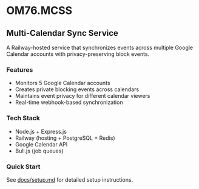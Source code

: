 # OM76.MCSS
## Multi-Calendar Sync Service

A Railway-hosted service that synchronizes events across multiple Google Calendar accounts with privacy-preserving block events.

### Features
- Monitors 5 Google Calendar accounts
- Creates private blocking events across calendars
- Maintains event privacy for different calendar viewers
- Real-time webhook-based synchronization

### Tech Stack
- Node.js + Express.js
- Railway (hosting + PostgreSQL + Redis)
- Google Calendar API
- Bull.js (job queues)

### Quick Start
See [docs/setup.md](docs/setup.md) for detailed setup instructions.
